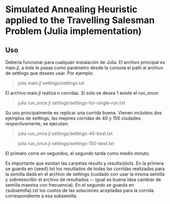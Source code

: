 # Simulated Annealing Heuristic applied to the Travelling Salesman Problem (Julia implementation)

## Uso

Debería funcionar para cualquier instalación de Julia. El archivo principal es main.jl, a éste le pasas como parámetro desde la consola el path al archivo de settings que desees usar. Por ejemplo:

  > julia main.jl settings/settings.txt
  
El archivo main.jl realiza n corridas. Si solo se desea 1 existe el run_once:

  > julia run_once.jl settings/settings-for-single-run.txt
  
Su uso principalmente es replicar una corrida buena. Vienen incluidos dos ejemplos de settings, las mejores corridas de 40 y 150 ciudades respectivamente, se ejecutan: 

  > julia run_once.jl settings/settings-40-best.txt
  
  > julia run_once.jl settings/settings-150-best.txt
  
El primero corre en segundos, el segundo tarda como medio minuto.


Es importante que existan las carpetas results y results/plots. En la primera se guarda en {seed}.txt los resultados de todas las corridas realizadas para la semilla dada en el archivo de settings (cuidado con usar la misma semilla y sobreescribir el archivo de resultados -- igual es buena idea cambiar de semilla maestra con frecuencia). En el segundo se guarda en {subsemilla}.txt los costos de las soluciones aceptadas para la corrida correspondiente a esa subsemilla. 

